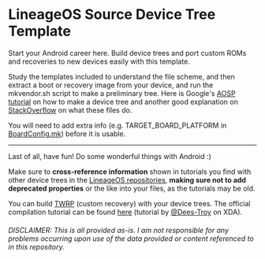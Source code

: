 # LineageOS Source Device Tree Template

Start your Android career here. Build device trees and port custom ROMs and recoveries to new devices easily with this template.

Study the templates included to understand the file scheme, and then extract a boot or recovery image from your device, and run the mkvendor.sh script to make a preliminary tree. Here is Google's [AOSP tutorial](https://source.android.com/setup/develop/new-device) on how to make a device tree and another good explanation on [StackOverflow](https://stackoverflow.com/a/11353248) on what these files do.

You will need to add extra info (e.g. TARGET_BOARD_PLATFORM in [BoardConfig.mk](BoardConfig.mk.template)) before it is usable.
______

Last of all, have fun! Do some wonderful things with Android :)

Make sure to **cross-reference information** shown in tutorials you find with other device trees in the [LineageOS repositories](https://github.com/LineageOS?utf8=✓&q=android_device), **making sure not to add deprecated properties** or the like into your files, as the tutorials may be old.

You can build [TWRP](https://twrp.me/) (custom recovery) with your device trees. The official compilation tutorial can be found [here](https://forum.xda-developers.com/showthread.php?t=1943625) (tutorial by [@Dees-Troy](https://github.com/Dees-Troy) on XDA).

###### DISCLAIMER: This is all provided as-is. I am not responsible for any problems occurring upon use of the data provided or content referenced to in this repository.
